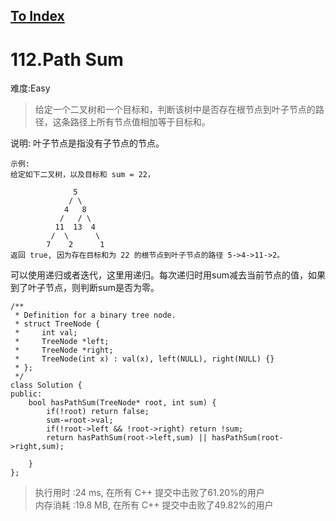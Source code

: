 [To Index](/index.md)
---
# 112.Path Sum
难度:Easy
> 给定一个二叉树和一个目标和，判断该树中是否存在根节点到叶子节点的路径，这条路径上所有节点值相加等于目标和。

说明: 叶子节点是指没有子节点的节点。

```
示例: 
给定如下二叉树，以及目标和 sum = 22，

              5
             / \
            4   8
           /   / \
          11  13  4
         /  \      \
        7    2      1
返回 true, 因为存在目标和为 22 的根节点到叶子节点的路径 5->4->11->2。

```

可以使用递归或者迭代，这里用递归。每次递归时用sum减去当前节点的值，如果到了叶子节点，则判断sum是否为零。   

```
/**
 * Definition for a binary tree node.
 * struct TreeNode {
 *     int val;
 *     TreeNode *left;
 *     TreeNode *right;
 *     TreeNode(int x) : val(x), left(NULL), right(NULL) {}
 * };
 */
class Solution {
public:
    bool hasPathSum(TreeNode* root, int sum) {
        if(!root) return false;
        sum-=root->val;
        if(!root->left && !root->right) return !sum;
        return hasPathSum(root->left,sum) || hasPathSum(root->right,sum);
        
    }
};
```
> 执行用时 :24 ms, 在所有 C++ 提交中击败了61.20%的用户   
内存消耗 :19.8 MB, 在所有 C++ 提交中击败了49.82%的用户

